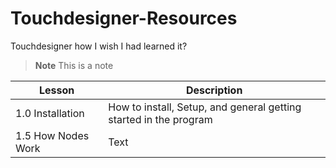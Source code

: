 # Touchdesigner-Resources
Touchdesigner how I wish I had learned it?

> **Note**
> This is a note

| Lesson      | Description |
| ----------- | ----------- |
| 1.0 Installation      | How to install, Setup, and general getting started in the program       |
| 1.5 How Nodes Work   | Text        |
